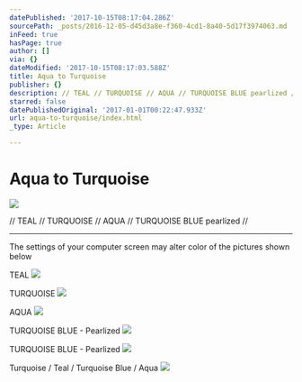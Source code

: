 ```yaml
---
datePublished: '2017-10-15T08:17:04.286Z'
sourcePath: _posts/2016-12-05-d45d3a8e-f360-4cd1-8a40-5d17f3974063.md
inFeed: true
hasPage: true
author: []
via: {}
dateModified: '2017-10-15T08:17:03.588Z'
title: Aqua to Turquoise
publisher: {}
description: // TEAL // TURQUOISE // AQUA // TURQUOISE BLUE pearlized //
starred: false
datePublishedOriginal: '2017-01-01T00:22:47.933Z'
url: aqua-to-turquoise/index.html
_type: Article

---
```

# Aqua to Turquoise
![](https://the-grid-user-content.s3-us-west-2.amazonaws.com/df53e5db-8a0c-471e-97f3-139f51c9b3a6.jpg)

// TEAL // TURQUOISE // AQUA // TURQUOISE BLUE pearlized //

---

The settings of your computer screen may alter color of the pictures shown below

TEAL
![](https://the-grid-user-content.s3-us-west-2.amazonaws.com/e114c89f-cada-4a38-bc9f-685cfd8c9a50.jpg)

TURQUOISE
![](https://the-grid-user-content.s3-us-west-2.amazonaws.com/63799be0-298c-4677-8d3f-d35e2ec60196.jpg)

AQUA
![](https://the-grid-user-content.s3-us-west-2.amazonaws.com/d0d2d270-a1ef-42c6-8849-e21f2db802e4.jpg)

TURQUOISE BLUE - Pearlized
![](https://the-grid-user-content.s3-us-west-2.amazonaws.com/4c9f6844-3972-49ae-8b8d-34e1a87817d4.jpg)

TURQUOISE BLUE - Pearlized
![](https://the-grid-user-content.s3-us-west-2.amazonaws.com/af39f462-3dc8-4326-995d-542c388a0d9a.jpg)

Turquoise / Teal / Turquoise Blue / Aqua
![](https://the-grid-user-content.s3-us-west-2.amazonaws.com/ae2a1106-399b-4784-82cc-67baad45ee8c.jpg)